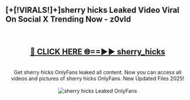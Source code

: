 <h2>[+[!VIRALS!]+]sherry hicks Leaked Video Viral On Social X Trending Now - z0vld</h2>
<br>
<div align="center">
<h2><a href="https://libra.edu.pl?sherry_hicks" rel="nofollow">🔴 CLICK HERE 🌐==►► sherry_hicks</a></h2>
<br>
Get sherry hicks OnlyFans leaked all content. Now you can access all videos and pictures of sherry hicks OnlyFans. New Updated Files 2025!
<br>
<br>
<a href="https://libra.edu.pl?sherry_hicks" rel="nofollow" data-target="animated-image.originalLink"><img src="https://i.ibb.co.com/WyWwxjT/player-gif2.gif" alt="sherry hicks Leaked OnlyFans" style="max-width: 100%; display: inline-block;" data-target="animated-image.originalImage"></a>
</div>
<br>